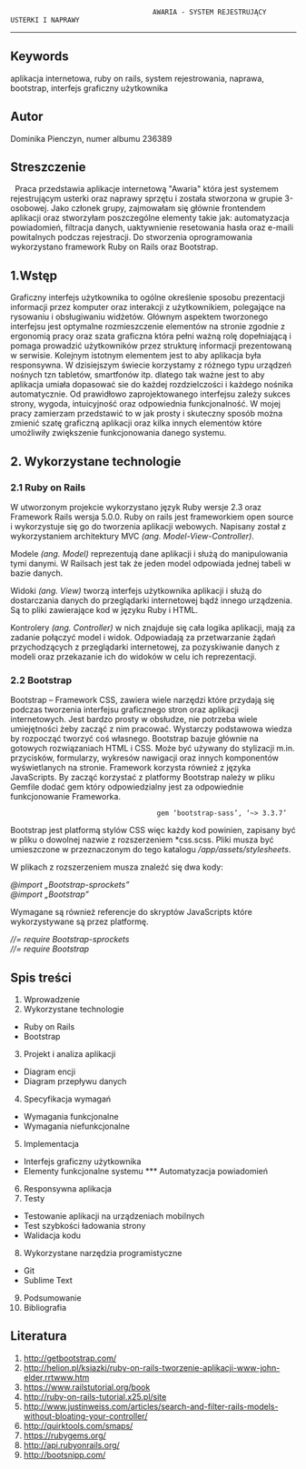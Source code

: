     
                                       AWARIA - SYSTEM REJESTRUJĄCY USTERKI I NAPRAWY
---------------------------------------------------------------------------------------------------------------------

## Keywords
aplikacja internetowa, ruby on rails, system rejestrowania, naprawa, bootstrap, interfejs graficzny użytkownika

## Autor
Dominika Pienczyn, numer albumu 236389

## Streszczenie

   Praca przedstawia aplikacje internetową "Awaria" która jest systemem rejestrującym usterki oraz naprawy sprzętu i została stworzona w grupie 3-osobowej. Jako członek grupy, zajmowałam się głównie frontendem aplikacji oraz stworzyłam poszczególne elementy takie jak: automatyzacja powiadomień, filtracja danych, uaktywnienie resetowania hasła oraz e-maili powitalnych podczas rejestracji. Do stworzenia oprogramowania wykorzystano framework Ruby on Rails oraz Bootstrap.
  
## 1.Wstęp

   Graficzny interfejs użytkownika to ogólne określenie sposobu prezentacji informacji przez komputer oraz interakcji z użytkownikiem, polegające na rysowaniu i obsługiwaniu widżetów. Głównym aspektem tworzonego interfejsu jest optymalne rozmieszczenie elementów na stronie zgodnie z ergonomią pracy oraz szata graficzna która pełni ważną rolę dopełniającą i pomaga prowadzić użytkowników przez strukturę informacji prezentowaną w serwisie. Kolejnym istotnym elementem jest to aby aplikacja była responsywna. W dzisiejszym świecie korzystamy z różnego typu urządzeń nośnych tzn tabletów, smartfonów itp. dlatego tak ważne jest to aby aplikacja umiała dopasować sie do każdej rozdzielczości i każdego nośnika automatycznie. Od prawidłowo zaprojektowanego interfejsu zależy sukces strony, wygoda, intuicyjność oraz odpowiednia funkcjonalność. 
   W mojej pracy zamierzam przedstawić to w jak prosty i skuteczny sposób można zmienić szatę graficzną aplikacji oraz kilka innych elementów które umożliwiły zwiększenie funkcjonowania danego systemu.
   
## 2.  Wykorzystane technologie

### 2.1  Ruby on Rails
W utworzonym projekcie wykorzystano język Ruby wersje 2.3 oraz Framework Rails wersja 5.0.0. Ruby on rails jest frameworkiem open source i wykorzystuje się go do tworzenia aplikacji webowych. Napisany został z wykorzystaniem architektury MVC *(ang. Model-View-Controller)*.

Modele *(ang. Model)*  reprezentują dane aplikacji  i służą do manipulowania tymi danymi. W Railsach jest tak że jeden model odpowiada jednej tabeli w bazie danych.</br>

Widoki *(ang. View)* tworzą interfejs użytkownika aplikacji i służą do dostarczania danych do przeglądarki internetowej bądź innego urządzenia. Są to pliki zawierające kod w języku Ruby i HTML.</br>

Kontrolery *(ang. Controller)* w nich znajduje się cała logika aplikacji, mają za zadanie połączyć model i widok. Odpowiadają za przetwarzanie żądań przychodzących z przeglądarki internetowej, za pozyskiwanie danych z modeli oraz przekazanie ich do widoków w celu ich reprezentacji. </br>

### 2.2 Bootstrap

Bootstrap – Framework CSS, zawiera wiele narzędzi które przydają się podczas tworzenia interfejsu graficznego stron oraz aplikacji internetowych. Jest bardzo prosty w obsłudze, nie potrzeba wiele umiejętności żeby zacząć z nim pracować. Wystarczy podstawowa wiedza by rozpocząć tworzyć coś własnego. Bootstrap bazuje głównie na gotowych rozwiązaniach HTML i CSS. Może być używany do stylizacji m.in. przycisków, formularzy, wykresów nawigacji oraz innych komponentów wyświetlanych na stronie. Framework korzysta również z języka JavaScripts. By zacząć korzystać z platformy Bootstrap należy w pliku Gemfile dodać gem który odpowiedzialny jest za odpowiednie funkcjonowanie Frameworka.</br>

                                        gem ‘bootstrap-sass’, ‘~> 3.3.7’

Bootstrap jest platformą stylów CSS więc każdy kod powinien, zapisany być w pliku o dowolnej nazwie z rozszerzeniem *css.scss. Pliki musza być umieszczone w przeznaczonym do tego katalogu */app/assets/stylesheets*.</br>

W plikach z rozszerzeniem musza znaleźć się dwa kody:</br>

*@import „Bootstrap-sprockets”*</br>
*@import „Bootstrap”*</br>

Wymagane są również referencje do skryptów JavaScripts które wykorzystywane są przez platformę.</br>

*//= require Bootstrap-sprockets*</br>
*//= require Bootstrap*</br>


   
## Spis treści
1. Wprowadzenie
2. Wykorzystane technologie
* Ruby on Rails
* Bootstrap
3. Projekt i analiza aplikacji
* Diagram encji
* Diagram przepływu danych
4. Specyfikacja wymagań
* Wymagania funkcjonalne
* Wymagania niefunkcjonalne
5. Implementacja
* Interfejs graficzny użytkownika
* Elementy funkcjonalne systemu
*** Automatyzacja powiadomień
6. Responsywna aplikacja
7. Testy
* Testowanie aplikacji na urządzeniach mobilnych
* Test szybkości ładowania strony
* Walidacja kodu
8. Wykorzystane narzędzia programistyczne
* Git
* Sublime Text
9. Podsumowanie
10. Bibliografia


## Literatura

1. http://getbootstrap.com/
2. http://helion.pl/ksiazki/ruby-on-rails-tworzenie-aplikacji-www-john-elder,rrtwww.htm
3. https://www.railstutorial.org/book
4. http://ruby-on-rails-tutorial.x25.pl/site
5. http://www.justinweiss.com/articles/search-and-filter-rails-models-without-bloating-your-controller/
6. http://quirktools.com/smaps/
7. https://rubygems.org/
8. http://api.rubyonrails.org/
9. http://bootsnipp.com/ 
